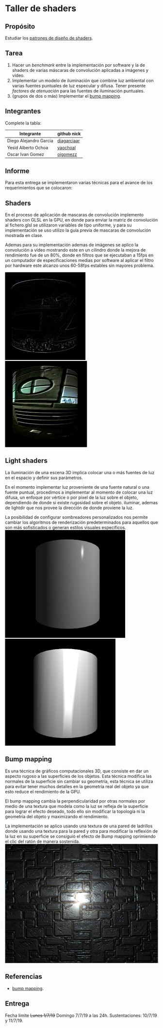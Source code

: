 
# Taller de shaders

## Propósito

Estudiar los [patrones de diseño de shaders](http://visualcomputing.github.io/Shaders/#/4).

## Tarea

1. Hacer un _benchmark_ entre la implementación por software y la de shaders de varias máscaras de convolución aplicadas a imágenes y vídeo.
2. Implementar un modelo de iluminación que combine luz ambiental con varias fuentes puntuales de luz especular y difusa. Tener presente _factores de atenuación_ para las fuentes de iluminación puntuales.
3. (grupos de dos o más) Implementar el [bump mapping](https://en.wikipedia.org/wiki/Bump_mapping).

## Integrantes

Complete la tabla:

|       Integrante      |                 github nick                   |
|-----------------------|-----------------------------------------------|
| Diego Alejandro Garcia| [diagarciaar](https://github.com/diagarciaar) |
| Yesid Alberto Ochoa   | [yaochoal](https://github.com/yaochoal)       |
| Oscar Ivan Gomez      | [oigomezz](https://github.com/oigomezz)       |

## Informe

Para esta entrega se implementaron varias técnicas para el avance de los requerimientos que se colocaron:

## Shaders
En el proceso de aplicación de mascaras de convolución implemento shaders con GLSL en la GPU, en donde para enviar la matriz de convolución al fichero.glsl se utilizaron variables de tipo uniforme, y para su implementación se uso utilizo la guía previa de mascaras de convolución mostrada en clase.


Ademas para su implementación ademas de imágenes se aplico la convolución a vídeo mostrando este en un cilindro donde la mejora de rendimiento fue de un 80%, donde en filtros que se ejecutaban a 15fps en un computador de especificaciones medias por software al aplicar el filtro por hardware este alcanzo unos 60-58fps estables sin mayores problema.

![Video en Cilindro](/Taller%204/img/textura11.png )
![Video en Cilindro](/Taller%204/img/textura1.png )
## Light shaders

La iluminación de una escena 3D implica colocar una o más fuentes de luz en el espacio y definir sus parámetros.

En el momento implementar luz proveniente de una fuente natural o una fuente puntual, procedimos a implementar al momento de colocar una luz difusa, un enfoque por vértice o por pixel de la luz sobre el objeto, dependiendo de donde si existe rugosidad sobre el objeto. iluminar, ademas de lightdir que nos provee la dirección de donde proviene la luz.

La posibilidad de configurar sombreadores personalizados nos permite cambiar los algoritmos de renderización predeterminados para aquellos que son más sofisticados o generan estilos visuales específicos.
![Cilindro](/Taller%204/img/textura22.png )
![Cilindro](/Taller%204/img/textura21.png )
## Bump mapping

Es una técnica de gráficos computacionales 3D, que consiste en dar un aspecto rugoso a las superficies de los objetos. Esta técnica modifica las normales de la superficie sin cambiar su geometría, esta técnica se utiliza para evitar tener muchos detalles en la geometría real del objeto ya que esto reduce el rendimiento de la GPU. 

El bump mapping cambia la perpendicularidad por otras normales por medio de una textura que modela como la luz se refleja de la superficie para lograr el efecto deseado, todo ello sin modificar la topología ni la geometría del objeto y maximizando el rendimiento.

La implementación se aplico usando una textura de una pared de ladrillos donde usando una textura para la pared y otra para modificar la reflexión de la luz en su superficie se consiguió el efecto de Bump mapping oprimiendo el clic del ratón de manera sostenida.
![Pared Bump Mapping](/Taller%204/img/textura3.png)
## Referencias
  * [bump mapping](https://docs.unity3d.com/es/current/Manual/StandardShaderMaterialParameterNormalMap.html).

## Entrega

Fecha límite ~~Lunes 1/7/19~~ Domingo 7/7/19 a las 24h. Sustentaciones: 10/7/19 y 11/7/19.

